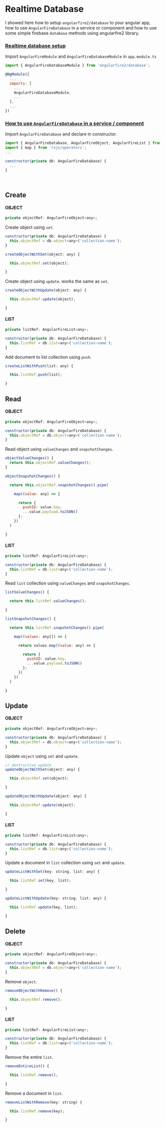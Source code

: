 
# Realtime Database

I showed here how to setup `angularfire2/database` to your angular app, how to use `AngularFireDatabase` in a service or component and how to use some simple firebase `database` methods using angularfire2 library.


### [Realtime database setup](#setup)

Import `AngularFireModule` and `AngularFireDatabaseModule` in `app.module.ts`

``` javascript
import { AngularFireDatabaseModule } from 'angularfire2/database';
```

``` javascript
@NgModule({
  ...
  imports: [
    ...
    AngularFireDatabaseModule,
    ...
  ],
  ...
})
```

### [How to use `AngularFireDatabase` in a service / component](#how)

Import `AngularFireDatabase` and declare in constructor.

``` javascript
import { AngularFireDatabase, AngularFireObject, AngularFireList } from 'angularfire2/database';
import { map } from 'rxjs/operators';
...

constructor(private db: AngularFireDatabase) {
  ...
}
```

<br>


## Create

#### OBJECT

``` javascript
private objectRef: AngularFireObject<any>;
```

Create object using `set`.

``` javascript
constructor(private db: AngularFireDatabase) {
  this.objectRef = db.object<any>('collection-name');
}
```

``` javascript
createObjectWithSet(object: any) {

  this.objectRef.set(object);

}
```

Create object using `update`. works the same as `set`.

``` javascript
createObjectWithUpdate(object: any) {

  this.objectRef.update(object);

}
```

#### LIST

``` javascript
private listRef: AngularFireList<any>;
```

``` javascript
constructor(private db: AngularFireDatabase) {
  this.listRef = db.list<any>('collection-name');
}
```

Add document to list collection using `push`.

``` javascript
createListWithPush(list: any) {

  this.listRef.push(list);

}
```



## Read

#### OBJECT

``` javascript
private objectRef: AngularFireObject<any>;
```

``` javascript
constructor(private db: AngularFireDatabase) {
  this.objectRef = db.object<any>('collection-name');
}
```

Read object using `valueChanges` and `snapshotChanges`.

``` javascript
objectValueChanges() {
  return this.objectRef.valueChanges();
}

objectSnapshotChanges() {

  return this.objectRef.snapshotChanges().pipe(

    map((value: any) => {

      return {
        pushID: value.key,
        ...value.payload.toJSON()
      };
    })
  )

}
```

#### LIST

``` javascript
private listRef: AngularFireList<any>;
```

``` javascript
constructor(private db: AngularFireDatabase) {
  this.listRef = db.list<any>('collection-name');
}
```

Read `list` collection using `valueChanges` and `snapshotChanges`.

``` javascript
listValueChanges() {

  return this.listRef.valueChanges();

}

listSnapshotChanges() {

  return this.listRef.snapshotChanges().pipe(

    map((values: any[]) => {

      return values.map((value: any) => {

        return {
          pushID: value.key,
          ...value.payload.toJSON()
        };
      })
    })
  )

}
```



## Update

#### OBJECT

``` javascript
private objectRef: AngularFireObject<any>;
```

``` javascript
constructor(private db: AngularFireDatabase) {
  this.objectRef = db.object<any>('collection-name');
}
```

Update `object` using `set` and `update`.

``` javascript
// destructive update
updateObjectWithSet(object: any) {

  this.objectRef.set(object);

}

updateObjectWithUpdate(object: any) {

  this.objectRef.update(object);

}
```

#### LIST

``` javascript
private listRef: AngularFireList<any>;
```

``` javascript
constructor(private db: AngularFireDatabase) {
  this.listRef = db.list<any>('collection-name');
}
```

Update a document in `list` collection using `set` and `update`.

``` javascript
updateListWithSet(key: string, list: any) {

  this.listRef.set(key, list);

}

updateListWithUpdate(key: string, list: any) {

  this.listRef.update(key, list);

}
```



## Delete

#### OBJECT

``` javascript
private objectRef: AngularFireObject<any>;
```

``` javascript
constructor(private db: AngularFireDatabase) {
  this.objectRef = db.object<any>('collection-name');
}
```

Remove `object`.

``` javascript
removeObjectWithRemove() {

  this.objectRef.remove();

}
```

#### LIST

``` javascript
private listRef: AngularFireList<any>;
```

``` javascript
constructor(private db: AngularFireDatabase) {
  this.listRef = db.list<any>('collection-name');
}
```

Remove the entire `list`.

``` javascript
removeEntireList() {

  this.listRef.remove();

}
```

Remove a document in `list`.

``` javascript
removeListWithRemove(key: string) {

  this.listRef.remove(key);

}
```

